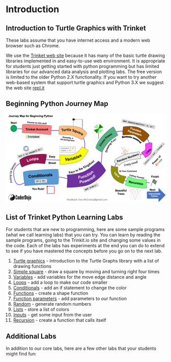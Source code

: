 # Introduction 

## Introduction to Turtle Graphics with Trinket

These labs assume that you have internet access and a modern web browser such as Chrome.

We use the [Trinket web site](https://trinket.io/) because it has many of the basic turtle drawing libraries implemented in and easy-to-use web environment.  It is appropriate for students just getting started with python programming but has limited libraries for our advanced data analysis and plotting labs.  The free
version is limited to the older Python 2.X functionality.  If you want to try another web-based system that support turtle graphics and Python 3.X we suggest the web site [repl.it](http://repl.it)

## Beginning Python Journey Map

![Beginning Python Journey Map](./beginning-python-journey-map.png)

## List of Trinket Python Learning Labs
For students that are new to programming, here are some sample programs (what we call learning labs) that you can try.  You can learn by reading the sample programs, going to the Trinkit.io site and changing some values in the code.  Each of the labs has experiments at the end you can do to extend to see if you have mastered the concepts before you go on to the next lab.

1. [Turtle graphics](./01-turtle-graphics.md) - introduction to the Turtle Graphs library with a list of drawing functions
2. [Simple square](./02-simple-square.md) - draw a square by moving and turning right four times
4. [Variables](./03-variables.md) - add variables for the move edge distance and angle
5. [Loops](./04-loops.md) - add a loop to make our code smaller
6. [Conditionals](./05-conditionals.md) - add an if statement to change the color
7. [Functions](./06-functions.md) - create a shape function
8. [Function parameters](./07-function-parameters.md) - add parameters to our function
9. [Random](./08-random.md) - generate random numbers
9. [Lists](./08-list.md) - store a list of colors
10. [Inputs](./11-input.md) - get some input from the user
11. [Recursion](./12-recursion.md) - create a function that calls itself

## Additional Labs
In addition to our core labs, here are a few other labs that your students might find fun:

